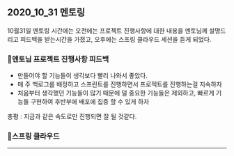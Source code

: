 ## 2020_10_31 멘토링

10월31일 멘토링 시간에는 오전에는 프로젝트 진행사항에 대한 내용을 멘토님께 설명드리고 피드백을 받는시간을 가졌고, 오후에는 스프링 클라우드 세션을 듣게 되었다.

### 📝멘토님 프로젝트 진행사항 피드백

* 만들어야 할 기능들이 생각보다 빨리 나와서 좋았다.
* 매 주 백로그를 배정하고 스프린트를 진행하면서 프로젝트를 진행하는걸 지속하자
* 처음부터 생각했던 기능들이 많기 때문에 덜 중요한 기능들은 제외하고, 빠르게 기능들 구현하여 후반부에 배포에 집중 할 수 있게 하자

총평 : 지금과 같은 속도로만 진행되면 잘 될 것같다.



### 🌟스프링 클라우드



---







